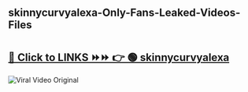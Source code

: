 
 ## skinnycurvyalexa-Only-Fans-Leaked-Videos-Files

# <h2><a href="https://mediaupload.pro?skinnycurvyalexa">🔗 Click to LINKS ⏩⏩ 👉 🟢 skinnycurvyalexa </a></h2>

<a href="https://mediaupload.pro?skinnycurvyalexa" rel="nofollow" data-target="animated-image.originalLink"><img src="https://i.ibb.co.com/xMMVF88/686577567.gif" alt="Viral Video Original" style="max-width: 100%; display: inline-block;" data-target="animated-image.originalImage"></a>